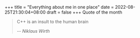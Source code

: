 +++
title =  "Everything about me in one place"
date = 2022-08-25T21:30:04+08:00
draft = false
+++
Quote of the month
> C++ is an insult to the human brain
>
> -- <cite>Niklaus Wirth</cite>
